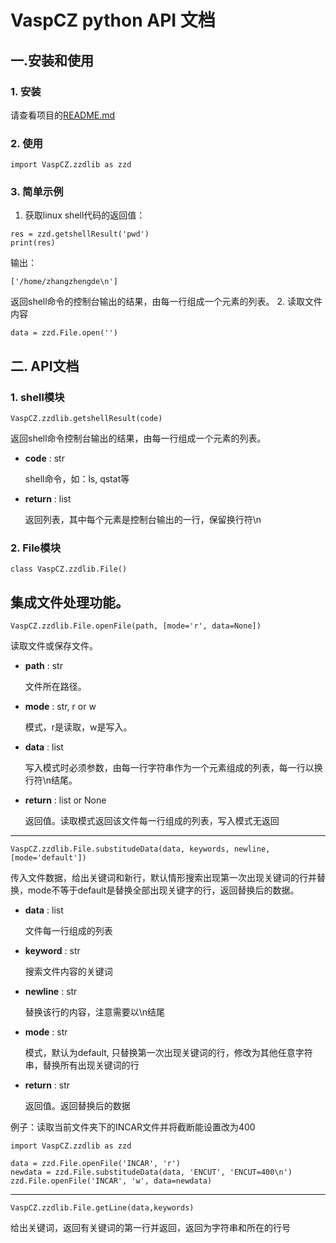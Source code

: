 # VaspCZ python API 文档
## 一.安装和使用
### 1. 安装
请查看项目的[README.md](https://github.com/zhangzhengde0225/VaspCZ)
### 2. 使用
```
import VaspCZ.zzdlib as zzd
```
### 3. 简单示例
1. 获取linux shell代码的返回值：
```
res = zzd.getshellResult('pwd')
print(res)
```
输出：
```angular2html
['/home/zhangzhengde\n']
```
返回shell命令的控制台输出的结果，由每一行组成一个元素的列表。
2. 读取文件内容
```angular2html
data = zzd.File.open('')
```
## 二. API文档
### 1. shell模块
```
VaspCZ.zzdlib.getshellResult(code)
```

返回shell命令控制台输出的结果，由每一行组成一个元素的列表。

+ **code** : str
    
    shell命令，如：ls, qstat等  
    
+ **return** : list
    
    返回列表，其中每个元素是控制台输出的一行，保留换行符\n
    
### 2. File模块
```angular2html
class VaspCZ.zzdlib.File()
```

集成文件处理功能。
---
```angular2html
VaspCZ.zzdlib.File.openFile(path, [mode='r', data=None])
```
读取文件或保存文件。

+ **path** : str
    
    文件所在路径。
    
+ **mode** : str, r or w
    
    模式，r是读取，w是写入。

+ **data** : list

    写入模式时必须参数，由每一行字符串作为一个元素组成的列表，每一行以换行符\n结尾。
   
+ **return** : list or None

    返回值。读取模式返回该文件每一行组成的列表，写入模式无返回

---
```
VaspCZ.zzdlib.File.substitudeData(data, keywords, newline, [mode='default'])
```

传入文件数据，给出关键词和新行，默认情形搜索出现第一次出现关键词的行并替换，mode不等于default是替换全部出现关键字的行，返回替换后的数据。

+ **data** : list

    文件每一行组成的列表
    
+ **keyword** : str

    搜索文件内容的关键词
    
+ **newline** : str

    替换该行的内容，注意需要以\n结尾
    
+ **mode** : str

    模式，默认为default, 只替换第一次出现关键词的行，修改为其他任意字符串，替换所有出现关键词的行
    
+ **return** : str

    返回值。返回替换后的数据
   
例子：读取当前文件夹下的INCAR文件并将截断能设置改为400
```
import VaspCZ.zzdlib as zzd

data = zzd.File.openFile('INCAR', 'r')
newdata = zzd.File.substitudeData(data, 'ENCUT', 'ENCUT=400\n')
zzd.File.openFile('INCAR', 'w', data=newdata)
```

---------------

```
VaspCZ.zzdlib.File.getLine(data,keywords)
```

给出关键词，返回有关键词的第一行并返回，返回为字符串和所在的行号
    
    


